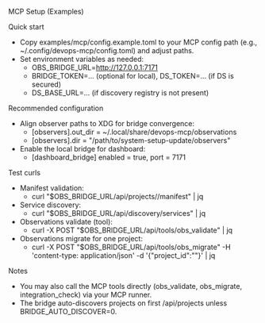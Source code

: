 MCP Setup (Examples)

Quick start
- Copy examples/mcp/config.example.toml to your MCP config path (e.g., ~/.config/devops-mcp/config.toml) and adjust paths.
- Set environment variables as needed:
  - OBS_BRIDGE_URL=http://127.0.0.1:7171
  - BRIDGE_TOKEN=... (optional for local), DS_TOKEN=... (if DS is secured)
  - DS_BASE_URL=... (if discovery registry is not present)

Recommended configuration
- Align observer paths to XDG for bridge convergence:
  - [observers].out_dir = ~/.local/share/devops-mcp/observations
  - [observers].dir = "/path/to/system-setup-update/observers"
- Enable the local bridge for dashboard:
  - [dashboard_bridge] enabled = true, port = 7171

Test curls
- Manifest validation:
  - curl "$OBS_BRIDGE_URL/api/projects/<id>/manifest" | jq
- Service discovery:
  - curl "$OBS_BRIDGE_URL/api/discovery/services" | jq
- Observations validate (tool):
  - curl -X POST "$OBS_BRIDGE_URL/api/tools/obs_validate" | jq
- Observations migrate for one project:
  - curl -X POST "$OBS_BRIDGE_URL/api/tools/obs_migrate" -H 'content-type: application/json' -d '{"project_id":"<id>"}' | jq

Notes
- You may also call the MCP tools directly (obs_validate, obs_migrate, integration_check) via your MCP runner.
- The bridge auto-discovers projects on first /api/projects unless BRIDGE_AUTO_DISCOVER=0.
